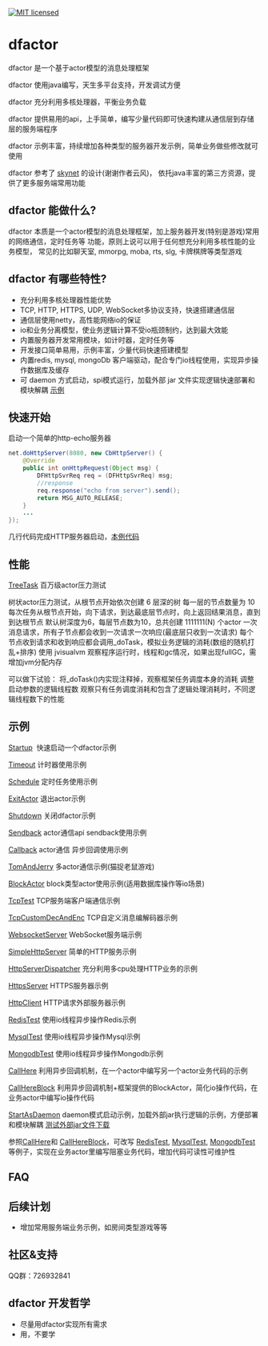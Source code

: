 [![MIT licensed](https://img.shields.io/badge/license-MIT-blue.svg)](./LICENSE)

# dfactor

dfactor 是一个基于actor模型的消息处理框架

dfactor 使用java编写，天生多平台支持，开发调试方便

dfactor 充分利用多核处理器，平衡业务负载

dfactor 提供易用的api，上手简单，编写少量代码即可快速构建从通信层到存储层的服务端程序

dfactor 示例丰富，持续增加各种类型的服务器开发示例，简单业务做些修改就可使用

dfactor 参考了 [skynet](https://github.com/cloudwu/skynet) 的设计(谢谢作者云风)，
依托java丰富的第三方资源，提供了更多服务端常用功能


## dfactor 能做什么?

dfactor 本质是一个actor模型的消息处理框架，加上服务器开发(特别是游戏)常用的网络通信，定时任务等
功能，原则上说可以用于任何想充分利用多核性能的业务模型，
常见的比如聊天室, mmorpg, moba, rts, slg, 卡牌棋牌等类型游戏


## dfactor 有哪些特性?

- 充分利用多核处理器性能优势
- TCP, HTTP, HTTPS, UDP, WebSocket多协议支持，快速搭建通信层
- 通信层使用netty，高性能网络io的保证
- io和业务分离模型，使业务逻辑计算不受io瓶颈制约，达到最大效能
- 内置服务器开发常用模块，如计时器，定时任务等
- 开发接口简单易用，示例丰富，少量代码快速搭建模型
- 内置redis, mysql, mongoDb 客户端驱动，配合专门io线程使用，实现异步操作数据库及缓存
- 可 daemon 方式启动，spi模式运行，加载外部 jar 文件实现逻辑快速部署和模块解耦 [示例](src/test/java/fun/lib/actor/example/StartAsDaemon.java)



## 快速开始

启动一个简单的http-echo服务器
```java
net.doHttpServer(8080, new CbHttpServer() {
	@Override
	public int onHttpRequest(Object msg) {
		DFHttpSvrReq req = (DFHttpSvrReq) msg;
		//response
		req.response("echo from server").send();
		return MSG_AUTO_RELEASE;
	}
	...				
});
```
几行代码完成HTTP服务器启动，[本例代码](src/test/java/fun/lib/actor/example/SimpleHttpServer.java)


## 性能

[TreeTask](src/test/java/fun/lib/actor/benchmark/TreeTask.java) 百万级actor压力测试

树状actor压力测试，从根节点开始依次创建 6 层深的树
每一层的节点数量为 10
每次任务从根节点开始，向下请求，到达最底层节点时，向上返回结果消息，直到到达根节点
默认树深度为6，每层节点数为10，总共创建 1111111(N) 个actor
一次消息请求，所有子节点都会收到一次请求一次响应(最底层只收到一次请求)
每个节点收到请求和收到响应都会调用_doTask，模拟业务逻辑的消耗(数组的随机打乱+排序)
使用 jvisualvm 观察程序运行时，线程和gc情况，如果出现fullGC，需增加jvm分配内存

可以做下试验：
将_doTask()内实现注释掉，观察框架任务调度本身的消耗
调整启动参数的逻辑线程数
观察只有任务调度消耗和包含了逻辑处理消耗时，不同逻辑线程数下的性能


## 示例

[Startup](src/test/java/fun/lib/actor/example/Startup.java)  快速启动一个dfactor示例

[Timeout](src/test/java/fun/lib/actor/example/Timeout.java)  计时器使用示例

[Schedule](src/test/java/fun/lib/actor/example/Schedule.java)  定时任务使用示例

[ExitActor](src/test/java/fun/lib/actor/example/ExitActor.java)  退出actor示例

[Shutdown](src/test/java/fun/lib/actor/example/Shutdown.java)  关闭dfactor示例

[Sendback](src/test/java/fun/lib/actor/example/Sendback.java)  actor通信api sendback使用示例

[Callback](src/test/java/fun/lib/actor/example/Callback.java)  actor通信 异步回调使用示例

[TomAndJerry](src/test/java/fun/lib/actor/example/TomAndJerry.java)  多actor通信示例(猫捉老鼠游戏)

[BlockActor](src/test/java/fun/lib/actor/example/BlockActor.java)  block类型actor使用示例(适用数据库操作等io场景)

[TcpTest](src/test/java/fun/lib/actor/example/TcpTest.java)  TCP服务端客户端通信示例

[TcpCustomDecAndEnc](src/test/java/fun/lib/actor/example/TcpCustomDecAndEnc.java)  TCP自定义消息编解码器示例

[WebsocketServer](src/test/java/fun/lib/actor/example/WebsocketServer.java)  WebSocket服务端示例

[SimpleHttpServer](src/test/java/fun/lib/actor/example/SimpleHttpServer.java)  简单的HTTP服务示例

[HttpServerDispatcher](src/test/java/fun/lib/actor/example/HttpServerDispatcher.java)  充分利用多cpu处理HTTP业务的示例

[HttpsServer](src/test/java/fun/lib/actor/example/HttpsServer.java) HTTPS服务器示例

[HttpClient](src/test/java/fun/lib/actor/example/HttpClient.java) HTTP请求外部服务器示例

[RedisTest](src/test/java/fun/lib/actor/example/RedisTest.java) 使用io线程异步操作Redis示例

[MysqlTest](src/test/java/fun/lib/actor/example/MysqlTest.java) 使用io线程异步操作Mysql示例

[MongodbTest](src/test/java/fun/lib/actor/example/MongodbTest.java) 使用io线程异步操作Mongodb示例

[CallHere](src/test/java/fun/lib/actor/example/CallHere.java) 利用异步回调机制，在一个actor中编写另一个actor业务代码的示例

[CallHereBlock](src/test/java/fun/lib/actor/example/CallHereBlock.java) 利用异步回调机制+框架提供的BlockActor，简化io操作代码，在业务actor中编写io操作代码

[StartAsDaemon](src/test/java/fun/lib/actor/example/StartAsDaemon.java) daemon模式启动示例，加载外部jar执行逻辑的示例，方便部署和模块解耦
[测试外部jar文件下载](spi.jar)


参照[CallHere](src/test/java/fun/lib/actor/example/CallHere.java)和
[CallHereBlock](src/test/java/fun/lib/actor/example/CallHereBlock.java)，可改写 
[RedisTest](src/test/java/fun/lib/actor/example/RedisTest.java), 
[MysqlTest](src/test/java/fun/lib/actor/example/MysqlTest.java), 
[MongodbTest](src/test/java/fun/lib/actor/example/MongodbTest.java) 等例子，实现在业务actor里编写阻塞业务代码，增加代码可读性可维护性


## FAQ


## 后续计划

- 增加常用服务端业务示例，如房间类型游戏等等




## 社区&支持

QQ群：726932841



## dfactor 开发哲学

- 尽量用dfactor实现所有需求
- 用，不要学

